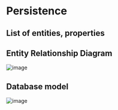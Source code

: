 # Persistence
## List of entities, properties

## Entity Relationship Diagram
![image](https://user-images.githubusercontent.com/85243027/142668684-14bf1be0-014f-4db8-973d-bce06703392b.png)
## Database model
![image](https://user-images.githubusercontent.com/85243027/143510135-b5f02405-e589-43d5-acea-5538ee42ddbf.png)


